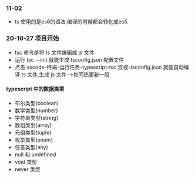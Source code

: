 
### 11-02
- ts 使用的是es6的语法,编译的时候都会转化成es5.

### 20-10-27 项目开始

- tsc 命令是将 ts 文件编辑成 js 文件
- 运行 tsc --init 就能生成 tsconfig.json 配置文件
- 点击 vscode-终端-运行任务-typescript-tsc:监视-tsconfig.json 就能自动编译 ts 文件,生成 js 文件-->如同热更新一般

#### typescript 中的数据类型

<!-- 为了使编写的代码更规范,更有利于维护,增加了类型校验-->

- 布尔类型(boolean)
- 数学类型(number)
- 字符串类型(string)
- 数组类型(array)
- 元组类型(tuple)
- 枚举类型(enum)
- 任意类型(any)
- null 和 undefined
- void 类型
- never 类型

